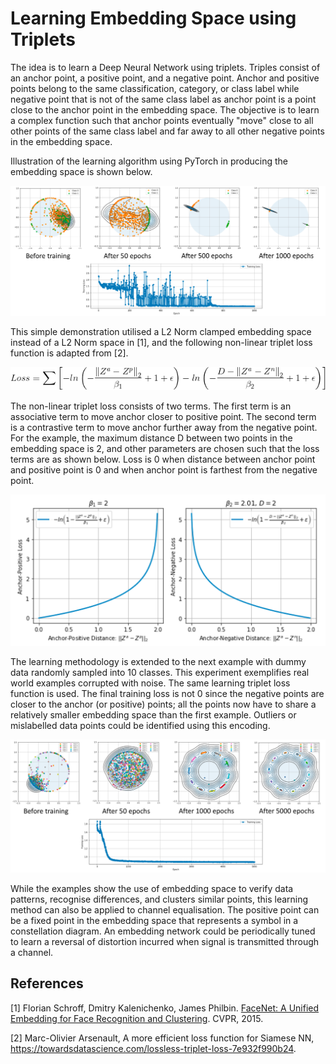 # Learning Embedding Space using Triplets

The idea is to learn a Deep Neural Network using triplets. Triples consist of an anchor point, a positive point, and a negative point. Anchor and positive points belong to the same classification, category, or class label while negative point that is not of the same class label as anchor point is a point close to the anchor point in the embedding space. The objective is to learn a complex function such that anchor points eventually "move" close to all other points of the same class label and far away to all other negative points in the embedding space.

Illustration of the learning algorithm using PyTorch in producing the embedding space is shown below.

![Demo1](https://github.com/eycheu/triplet/blob/master/image/demo1.png)

This simple demonstration utilised a L2 Norm clamped embedding space instead of a L2 Norm space in [1], and the following non-linear triplet loss function is adapted from [2].

![Triplet loss](https://github.com/eycheu/triplet/blob/master/image/nonlinear_triplet_loss.png)

The non-linear triplet loss consists of two terms. The first term is an associative term to move anchor closer to positive point. The second term is a contrastive term to move anchor further away from the negative point. For the example, the maximum distance D between two points in the embedding space is 2, and other parameters are chosen such that the loss terms are as shown below. Loss is 0 when distance between anchor point and positive point is 0 and when anchor point is farthest from the negative point.

![Triplet loss terms](https://github.com/eycheu/triplet/blob/master/image/nonlinear_triplet_loss_terms.png)

The learning methodology is extended to the next example with dummy data randomly sampled into 10 classes. This experiment exemplifies real world examples corrupted with noise. The same learning triplet loss function is used. The final training loss is not 0 since the negative points are closer to the anchor (or positive) points; all the points now have to share a relatively smaller embedding space than the first example. Outliers or mislabelled data points could be identified using this encoding.

![Demo2](https://github.com/eycheu/triplet/blob/master/image/demo2.png)

While the examples show the use of embedding space to verify data patterns, recognise differences, and clusters similar points, this learning method can also be applied to channel equalisation. The positive point can be a fixed point in the embedding space that represents a symbol in a constellation diagram. An embedding network could be periodically tuned to learn a reversal of distortion incurred when signal is transmitted through a channel.

## References

[1] Florian Schroff, Dmitry Kalenichenko, James Philbin. [FaceNet: A Unified Embedding for Face Recognition and Clustering](https://arxiv.org/abs/1503.03832). CVPR, 2015.

[2] Marc-Olivier Arsenault, A more efficient loss function for Siamese NN, https://towardsdatascience.com/lossless-triplet-loss-7e932f990b24.
